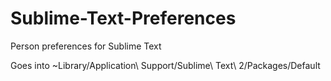# Sublime-Text-Preferences
Person preferences for Sublime Text

Goes into ~Library/Application\ Support/Sublime\ Text\ 2/Packages/Default
